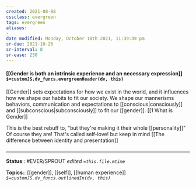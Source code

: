 ```yaml
---
created: 2021-08-08
cssclass: evergreen
tags: evergreen
aliases:
-
date modified: Monday, October 18th 2021, 11:39:39 pm
sr-due: 2021-10-26
sr-interval: 8
sr-ease: 250
---
```


#### [[Gender is both an intrinsic experience and an necessary expression]] `$=customJS.dv_funcs.evergreenHeader(dv, this)`

[[Gender]] sets expectations for how we exist in the world, and it influences how we shape our habits to fit our society. We shape our mannerisms behaviors, communication and expectations to [[conscious|consciously]] and [[subconscious|subconsciously]] to fit our [[gender]]. [[1 What is Gender]]

This is the best rebuff to, "but they're making it their whole [[personality]]" Of course they are! That's called self-love! but keep in mind [[The difference between identity and presentation]]

### <hr class="footnote"/>

**Status**:: #EVER/SPROUT
*edited `=this.file.mtime`*

**Topics**:: [[gender]], [[self]], [[human experience]]
*`$=customJS.dv_funcs.outlinedIn(dv, this)`*

